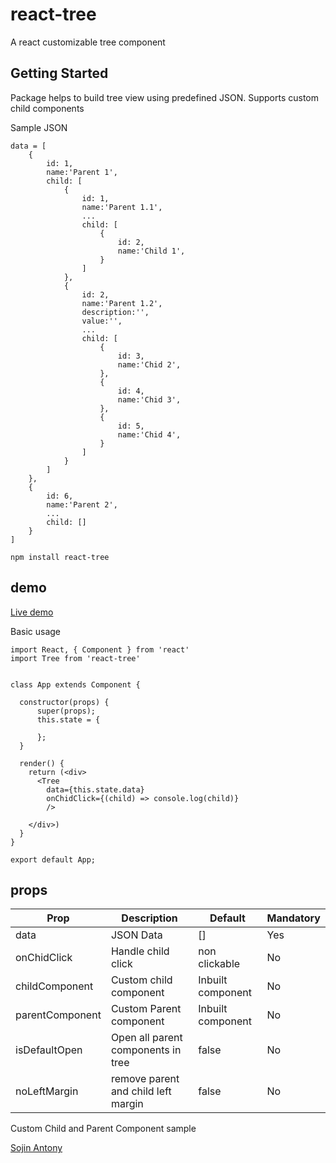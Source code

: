 # react-tree
A react customizable tree component

## Getting Started

Package helps to build tree view using predefined JSON.
Supports custom child components

Sample JSON
```
data = [
    {
        id: 1,
        name:'Parent 1',
        child: [
            {
                id: 1,
                name:'Parent 1.1',
                ...
                child: [
                    {
                        id: 2,
                        name:'Child 1',
                    }
                ]
            },
            {
                id: 2,
                name:'Parent 1.2',
                description:'',
                value:'',
                ...
                child: [
                    {
                        id: 3,
                        name:'Chid 2',
                    },
                    {
                        id: 4,
                        name:'Chid 3',
                    },
                    {
                        id: 5,
                        name:'Chid 4',
                    }
                ]
            }
        ]
    },
    {
        id: 6,
        name:'Parent 2',
        ...
        child: []
    }
]
```
```
npm install react-tree

```
## demo
[Live demo](https://sojinantony01.github.io/react-tree/)


Basic usage
```
import React, { Component } from 'react'
import Tree from 'react-tree'


class App extends Component {

  constructor(props) {
      super(props);
      this.state = {
       
      };
  }

  render() {
    return (<div>
      <Tree
        data={this.state.data}
        onChidClick={(child) => console.log(child)}
        />
                            
    </div>)
  }
}

export default App;

```
## props

| Prop | Description | Default | Mandatory
| --- | --- | -- | -- |
| data | JSON Data   | [] |  Yes |
| onChidClick | Handle child click |  non clickable | No
| childComponent | Custom child component | Inbuilt component | No
| parentComponent | Custom Parent component | Inbuilt component | No
| isDefaultOpen | Open all parent components in tree | false | No
| noLeftMargin | remove parent and child left margin | false | No



Custom  Child and Parent Component sample






[Sojin Antony](https://github.com/sojinantony01)

